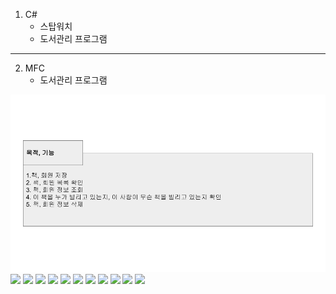 1. C#
    * 스탑워치
    * 도서관리 프로그램
---

2. MFC
    * 도서관리 프로그램


<img src="./img/mfc/lmp.PNG">
<img src="./img/mfc/lmp(1).PNG">
<img src="./img/mfc/lmp(2).PNG">
<img src="./img/mfc/lmp(3).PNG">
<img src="./img/mfc/lmp(4).PNG">
<img src="./img/mfc/lmp(5).PNG">
<img src="./img/mfc/lmp(6).PNG">
<img src="./img/mfc/lmp(7).PNG">
<img src="./img/mfc/lmp(8).PNG">
<img src="./img/mfc/lmp(9).PNG">
<img src="./img/mfc/lmp(10).PNG">
<img src="./img/mfc/lmp(11).PNG">
